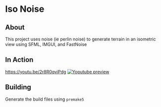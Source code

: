 # Iso Noise
## About
This project uses noise (ie perlin noise) to generate terrain in an isometric view using SFML, IMGUI, and FastNoise

## In Action
https://youtu.be/2r8R0qviPdg
[![Yoputube preview](https://img.youtube.com/vi/2r8R0qviPdg/0.jpg)](https://www.youtube.com/watch?v=2r8R0qviPdg)

## Building
Generate the build files using `premake5`
